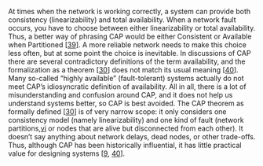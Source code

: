 At times when the network is working correctly, a system can provide both consistency
(linearizability) and total availability. When a network fault occurs, you have to choose between
either linearizability or total availability. Thus, a better way of phrasing CAP would be
either Consistent or Available when Partitioned
[[39](ch09.html#Cockcroft2014wv)]. A more reliable network needs to
make this choice less often, but at some point the choice is inevitable. In discussions of CAP there are several contradictory definitions of the term availability, and
the formalization as a theorem [[30](ch09.html#Gilbert2002il)] does not
match its usual meaning [[40](ch09.html#Kleppmann2015vp)]. Many
so-called “highly available” (fault-tolerant) systems actually do not meet CAP’s idiosyncratic
definition of availability. All in all, there is a lot of misunderstanding and confusion around CAP,
and it does not help us understand systems better, so CAP is best avoided. 
The CAP theorem as formally defined [[30](ch09.html#Gilbert2002il)] is
of very narrow scope: it only considers one consistency model (namely linearizability) and one kind
of fault (network partitions,[vi](ch09.html#idm140605759746016) or nodes that
are alive but disconnected from each other). It doesn’t say anything about network delays, dead
nodes, or other trade-offs. Thus, although CAP has been historically influential, it has little
practical value for designing systems [[9](ch09.html#Kleppmann2015un),
[40](ch09.html#Kleppmann2015vp)].